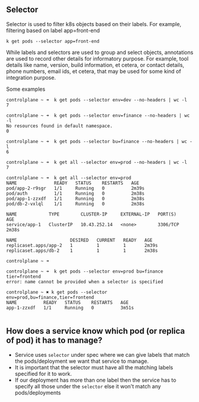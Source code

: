 ## Selector

Selector is used to filter k8s objects based on their labels. For example, filtering based on label app=front-end

```
k get pods --selector app=front-end
```

While labels and selectors are used to group and select objects, annotations are used to record other details for informatory purpose. For example, tool details like name, version, build information, et cetera, or contact details, phone numbers, email ids, et cetera, that may be used for some kind of integration purpose.

Some examples

```
controlplane ~ ➜  k get pods --selector env=dev --no-headers | wc -l
7

controlplane ~ ➜  k get pods --selector env=finance --no-headers | wc -l
No resources found in default namespace.
0

controlplane ~ ➜  k get pods --selector bu=finance --no-headers | wc -l
6

controlplane ~ ➜  k get all --selector env=prod --no-headers | wc -l
7

controlplane ~ ➜  k get all --selector env=prod 
NAME              READY   STATUS    RESTARTS   AGE
pod/app-2-r9sgr   1/1     Running   0          2m39s
pod/auth          1/1     Running   0          2m38s
pod/app-1-zzxdf   1/1     Running   0          2m38s
pod/db-2-vxlql    1/1     Running   0          2m38s

NAME            TYPE        CLUSTER-IP     EXTERNAL-IP   PORT(S)    AGE
service/app-1   ClusterIP   10.43.252.14   <none>        3306/TCP   2m38s

NAME                    DESIRED   CURRENT   READY   AGE
replicaset.apps/app-2   1         1         1       2m39s
replicaset.apps/db-2    1         1         1       2m38s

controlplane ~ ➜  

controlplane ~ ➜  k get pods --selector env=prod bu=finance tier=frontend
error: name cannot be provided when a selector is specified

controlplane ~ ✖ k get pods --selector env=prod,bu=finance,tier=frontend
NAME          READY   STATUS    RESTARTS   AGE
app-1-zzxdf   1/1     Running   0          3m51s
 
```


## How does a service know which pod (or replica of pod) it has to manage?
- Service uses `selector` under spec where we can give labels that match the pods/deployment we want that service to manage.
- It is important that the selector must have all the matching labels specified for it to work. 
- If our deployment has more than one label then the service has to specify all those under the `selector` else it won't match any pods/deployments
